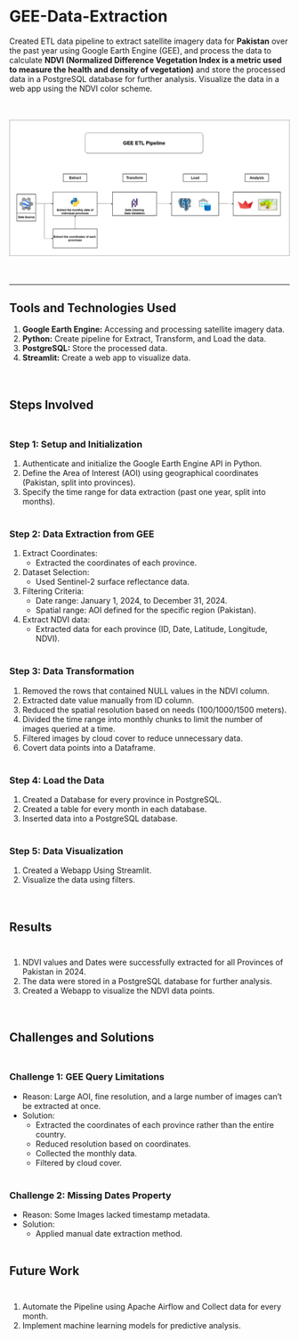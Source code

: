 # GEE-Data-Extraction <br />

Created ETL data pipeline to extract satellite imagery data for **Pakistan** over the past year  using Google Earth Engine (GEE), and process the data to calculate **NDVI (Normalized Difference Vegetation Index is a metric used to measure the health and density of vegetation)** and store the processed data in a PostgreSQL database for further analysis. Visualize the data in a web app using the NDVI color scheme.<br /><br /><br />

![ETL Diagram](https://github.com/zaid638/GEE-Data-Extraction/blob/main/GEE%20ETL%20Diagram%205.png) <br /><br /><br />

---

## Tools and Technologies Used <br />

1. **Google Earth Engine:** Accessing and processing satellite imagery data.
2. **Python:** Create pipeline for Extract, Transform, and Load the data.
3. **PostgreSQL:** Store the processed data.
4. **Streamlit:** Create a web app to visualize data.<br /><br /><br />


## Steps Involved <br /><br />

### Step 1: Setup and Initialization <br />

1. Authenticate and initialize the Google Earth Engine API in Python.
2. Define the Area of Interest (AOI) using geographical coordinates (Pakistan, split into provinces).
3. Specify the time range for data extraction (past one year, split into months).<br /><br />


### Step 2: Data Extraction from GEE <br />

1. Extract Coordinates:
   - Extracted the coordinates of each province.
2. Dataset Selection:
   - Used Sentinel-2 surface reflectance data.
3. Filtering Criteria:
   - Date range: January 1, 2024, to December 31, 2024.
   - Spatial range: AOI defined for the specific region (Pakistan).
4. Extract NDVI data:
   - Extracted data for each province (ID, Date, Latitude, Longitude, NDVI).<br /><br />

### Step 3: Data Transformation <br />

1. Removed the rows that contained NULL values in the NDVI column.
2. Extracted date value manually from ID column.
3. Reduced the spatial resolution based on needs (100/1000/1500 meters).
4. Divided the time range into monthly chunks to limit the number of images queried at a time.
5. Filtered images by cloud cover to reduce unnecessary data.
6. Covert data points into a Dataframe.<br /><br />

### Step 4: Load the Data <br />

1. Created a Database for every province in PostgreSQL.
2. Created a table for every month in each database.
3. Inserted data into a PostgreSQL database.<br /><br />

### Step 5: Data Visualization <br />

1. Created a Webapp Using Streamlit. 
2. Visualize the data using filters.<br /><br /><br />

## Results <br /><br />

1.	NDVI values and Dates were successfully extracted for all Provinces of Pakistan in 2024.
2.	The data were stored in a PostgreSQL database for further analysis.
3.	Created a Webapp to visualize the NDVI data points.<br /><br /><br />

## Challenges and Solutions<br /><br />

### Challenge 1: GEE Query Limitations<br />

- Reason: Large AOI, fine resolution, and a large number of images can’t be extracted at once. 
- Solution:
   * Extracted the coordinates of each province rather than the entire country.
   * Reduced resolution based on coordinates.
   * Collected the monthly data.
   * Filtered by cloud cover.<br /><br />
   
### Challenge 2: Missing Dates Property<br />

- Reason: Some Images lacked timestamp metadata. 
- Solution:
   * Applied manual date extraction method.<br /><br />
   
## Future Work<br /><br />

1. Automate the Pipeline using Apache Airflow and Collect data for every month. 
2. Implement machine learning models for predictive analysis.<br /><br />
